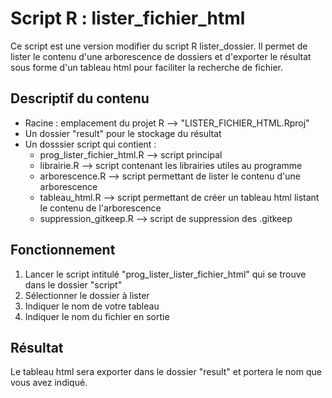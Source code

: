 # Script R : lister_fichier_html

Ce script est une version modifier du script R lister_dossier.
Il permet de lister le contenu d'une arborescence de dossiers et d'exporter le résultat sous forme d'un tableau html pour faciliter la recherche de fichier.

## Descriptif du contenu

* Racine : emplacement du projet R --> "LISTER_FICHIER_HTML.Rproj"
* Un dossier "result" pour le stockage du résultat
* Un dosssier script qui contient :
  * prog_lister_fichier_html.R --> script principal
  * librairie.R --> script contenant les librairies utiles au programme
  * arborescence.R --> script permettant de lister le contenu d'une arborescence
  * tableau_html.R --> script permettant de créer un tableau html listant le contenu de l'arborescence
  * suppression_gitkeep.R --> script de suppression des .gitkeep

## Fonctionnement

1. Lancer le script intitulé "prog_lister_lister_fichier_html" qui se trouve dans le dossier "script"
2. Sélectionner le dossier à lister
3. Indiquer le nom de votre tableau
4. Indiquer le nom du fichier en sortie

## Résultat

Le tableau html sera exporter dans le dossier "result" et portera le nom que vous avez indiqué.
